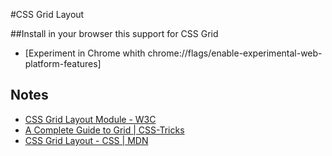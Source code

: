 #CSS Grid Layout

##Install in your browser this support for CSS Grid

* [Experiment in Chrome whith chrome://flags/enable-experimental-web-platform-features]

## Notes
* [CSS Grid Layout Module - W3C](https://www.w3.org/TR/css3-grid-layout/)
* [A Complete Guide to Grid | CSS-Tricks](https://css-tricks.com/snippets/css/complete-guide-grid/)
* [CSS Grid Layout - CSS | MDN](https://developer.mozilla.org/en-US/docs/Web/CSS/CSS_Grid_Layout)